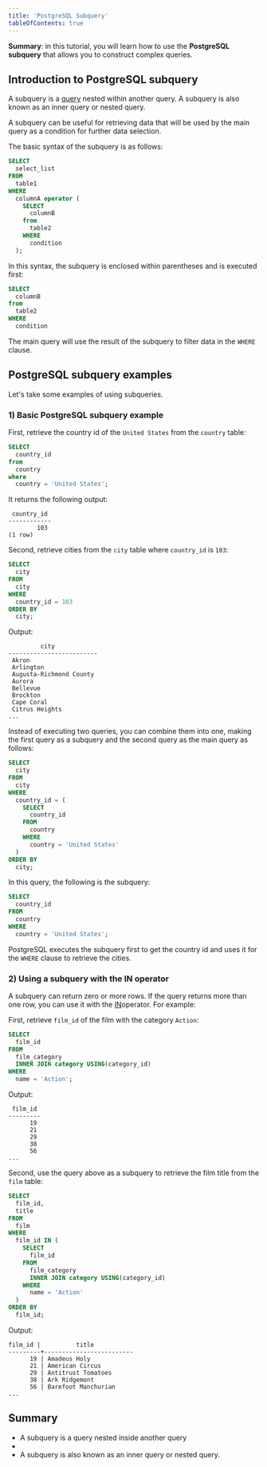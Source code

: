 ```yaml
---
title: 'PostgreSQL Subquery'
tableOfContents: true
---
```



**Summary**: in this tutorial, you will learn how to use the **PostgreSQL subquery** that allows you to construct complex queries.

## Introduction to PostgreSQL subquery

A subquery is a [query](/docs/postgresql/postgresql-select) nested within another query. A subquery is also known as an inner query or nested query.

A subquery can be useful for retrieving data that will be used by the main query as a condition for further data selection.

The basic syntax of the subquery is as follows:

```sql
SELECT
  select_list
FROM
  table1
WHERE
  columnA operator (
    SELECT
      columnB
    from
      table2
    WHERE
      condition
  );
```

In this syntax, the subquery is enclosed within parentheses and is executed first:

```sql
SELECT
  columnB
from
  table2
WHERE
  condition
```

The main query will use the result of the subquery to filter data in the `WHERE` clause.

## PostgreSQL subquery examples

Let's take some examples of using subqueries.

### 1) Basic PostgreSQL subquery example

First, retrieve the country id of the `United States` from the `country` table:

```sql
SELECT
  country_id
from
  country
where
  country = 'United States';
```

It returns the following output:

```
 country_id
------------
        103
(1 row)
```

Second, retrieve cities from the `city` table where `country_id` is `103`:

```sql
SELECT
  city
FROM
  city
WHERE
  country_id = 103
ORDER BY
  city;
```

Output:

```
         city
-------------------------
 Akron
 Arlington
 Augusta-Richmond County
 Aurora
 Bellevue
 Brockton
 Cape Coral
 Citrus Heights
...
```

Instead of executing two queries, you can combine them into one, making the first query as a subquery and the second query as the main query as follows:

```sql
SELECT
  city
FROM
  city
WHERE
  country_id = (
    SELECT
      country_id
    FROM
      country
    WHERE
      country = 'United States'
  )
ORDER BY
  city;
```

In this query, the following is the subquery:

```sql
SELECT
  country_id
FROM
  country
WHERE
  country = 'United States';
```

PostgreSQL executes the subquery first to get the country id and uses it for the `WHERE` clause to retrieve the cities.

### 2) Using a subquery with the IN operator

A subquery can return zero or more rows. If the query returns more than one row, you can use it with the [IN](/docs/postgresql/postgresql-in "PostgreSQL IN")operator. For example:

First, retrieve `film_id` of the film with the category `Action`:

```sql
SELECT
  film_id
FROM
  film_category
  INNER JOIN category USING(category_id)
WHERE
  name = 'Action';
```

Output:

```
 film_id
---------
      19
      21
      29
      38
      56
...
```

Second, use the query above as a subquery to retrieve the film title from the `film` table:

```sql
SELECT
  film_id,
  title
FROM
  film
WHERE
  film_id IN (
    SELECT
      film_id
    FROM
      film_category
      INNER JOIN category USING(category_id)
    WHERE
      name = 'Action'
  )
ORDER BY
  film_id;
```

Output:

```
film_id |          title
---------+-------------------------
      19 | Amadeus Holy
      21 | American Circus
      29 | Antitrust Tomatoes
      38 | Ark Ridgemont
      56 | Barefoot Manchurian
...
```

## Summary

- A subquery is a query nested inside another query
-
- A subquery is also known as an inner query or nested query.
